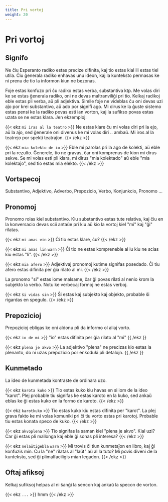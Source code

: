 ```yaml
---
title: Pri vortoj
weight: 20
---
```


# Pri vortoj

## Signifo

Ne ĉiu Esperanto radiko estas precize difinita, kaj tio estas kial ili estas tiel utila. Ĉiu ĝenerala radiko enhavas unu ideon, kaj la kunteksto permasas ke ni prenu de tio la informon kiun ne bezonas.

Foje estas konfuzo pri ĉu radiko estas verba, substantiva ktp. Me volas diri ke se estas ĝenerala radiko, oni ne devas maltranviliĝi pri tio. Kelkaj radikoj eble estas pli verba, aŭ pli adjektiva. Simile foje ne videblas ĉu oni devas uzi aĵo por krei substantivo, aŭ ado por signifi ago. Mi dirus ke la ĝuste sistemo estas pensi ke la radiko povas esti ian vorton, kaj la sufikso povas estas uzata se ne estas klara. Jen ekzemploj:

{{< ekz `mi iras al la teatro` >}}
Ne estas klare ĉu mi volas diri pri la ejo, aŭ la aĵo, sed ĝenerale oni divenus ke mi volas diri .. ambaŭ. Mi iros al la teatrejo por spekti teatraĵon.
{{< /ekz >}}

{{< ekz `mia kolekto de io` >}}
Eble mi parolas pri la ago de kolekti, aŭ eble pri la rezulto. Ĝenerele, tio ne gravas, ĉar oni komprenus de kion mi dirus sekve. Se mi volas esti pli klara, mi dirus "mia kolektado" aŭ eble "mia kolektaĵo", sed tio estas mia elekto.
{{< /ekz >}}

## Vortspecoj

Substantivo, Adjektivo, Adverbo, Prepozicio, Verbo, Konjunkcio, Pronomo ...

## Pronomoj

Pronomo rolas kiel substantivo. Kiu substantivo estas tute relativa, kaj ĉiu en la konversacio devas scii antaŭe pri kiu aŭ kio la vortoj kiel "mi" kaj "ĝi" rilatas.

{{< ekz `mi amas vin` >}}
Ĉi tio estas klare, ĉu?
{{< /ekz >}}

{{< ekz `mi amas lin` `warn` >}}
Ĉi tio ne estas kompreneble al iu kiu ne scias kiu estas "li".
{{< /ekz >}}

{{< ekz `mia afero` >}}
Adjektivaj pronomoj kutime signifas posedado. Ĉi tiu afero estas difinita per ĝia rilato al mi.
{{< /ekz >}}

La pronomo "si" estas iome malsame, ĉar ĝi povas rilati al nenio krom la subjekto la verbo. Notu ke verbecaj formoj ne estas verboj.

{{< ekz `ŝi vidas sin` >}}
Ŝi estas kaj subjekto kaj objekto, probable ŝi rigardas en spegulo.
{{< /ekz >}}

## Prepozicioj

Prepozicioj ebligas ke oni aldonu pli da informo ol aliaj vorto.

{{< ekz `io de mi` >}}
"io" estas difinita per ĝia rilato al "mi"
{{ /ekz }}

{{< ekz `plena je akvo` >}}
La adjektivo "plena" ne precizas kio estas la plenanto, do ni uzas prepozicio por enkoduki pli detalojn.
{{ /ekz }}

## Kunmetado

La ideo de kunmetada kontraste de ordinara uzo.

{{< ekz `karota kuko` >}}
Tio estas kuko kiu havas en si iom de la ideo "karot". Plej probable tiu signifas ke estas karoto en la kuko, sed ankaŭ eblas ke ĝi estas kuko en la formo de karoto.
{{< /ekz >}}

{{< ekz `karotkuko` >}}
Tio estas kuko kiu estas difinita per "karot". La plej grava fakto ke mi volas komuniki pri ĉi tiu vorto estas pri karotoj. Probable tiu estas konata speco de kuko.
{{< /ekz >}}

{{< ekz `akvoplena` >}}
Tio signifas la saman kiel "plena je akvo". Kial uzi? Ĉar ĝi estas pli mallonga kaj eble ĝi sonas pli interesa?
{{< /ekz >}}

{{< ekz `nelaŭtigebla` `warn` >}}
Mi trovis ĉi tiun kunmetaĵon en libro, kaj ĝi konfuzis min. Ĉu la "ne" rilatas al "laŭt" aŭ al la tuto? Mi povis diveni de la kunteksto, sed ĝi plimalfaciligis mian legadon.
{{< /ekz >}}

## Oftaj afiksoj

Kelkaj sufiksoj helpas al ni ŝanĝi la sencon kaj ankaŭ la specon de vorton.

{{< ekz `...` >}}
hmm
{{< /ekz >}}
